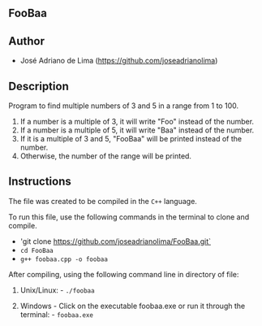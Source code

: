## FooBaa

## Author
 - José Adriano de Lima (https://github.com/joseadrianolima)
 
## Description
Program to find multiple numbers of 3 and 5 in a range from 1 to 100.
  1) If a number is a multiple of 3, it will write "Foo" instead of the number.
  2) If a number is a multiple of 5, it will write "Baa" instead of the number.
  3) If it is a multiple of 3 and 5, "FooBaa" will be printed instead of the number.
  4) Otherwise, the number of the range will be printed.
  
## Instructions

The file was created to be compiled in the `C++` language.

To run this file, use the following commands in the terminal to clone and compile.

- 'git clone https://github.com/joseadrianolima/FooBaa.git`
- `cd FooBaa`
- `g++ foobaa.cpp -o foobaa`
  
After compiling, using the following command line in directory of file:
  1) Unix/Linux:
    - `./foobaa`
    
  2) Windows - Click on the executable foobaa.exe or run it through the terminal:
    - `foobaa.exe`
  
